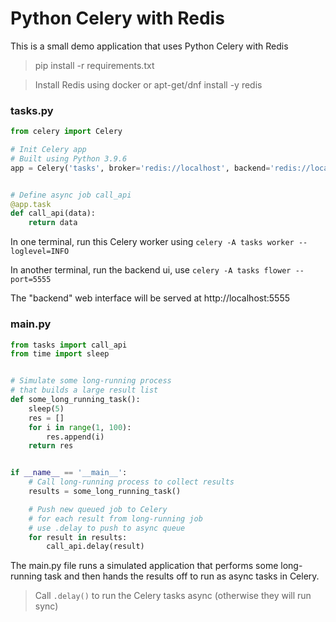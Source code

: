 # Python Celery with Redis

This is a small demo application that uses Python Celery with Redis

> pip install -r requirements.txt

> Install Redis using docker or apt-get/dnf install -y redis 

### tasks.py
```python
from celery import Celery

# Init Celery app
# Built using Python 3.9.6
app = Celery('tasks', broker='redis://localhost', backend='redis://localhost')


# Define async job call_api
@app.task
def call_api(data):
    return data
```

In one terminal, run this Celery worker using `celery -A tasks worker --loglevel=INFO`

In another terminal, run the backend ui, use `celery -A tasks flower --port=5555`

The "backend" web interface will be served at http://localhost:5555

### main.py

```python
from tasks import call_api
from time import sleep


# Simulate some long-running process
# that builds a large result list
def some_long_running_task():
    sleep(5)
    res = []
    for i in range(1, 100):
        res.append(i)
    return res


if __name__ == '__main__':
    # Call long-running process to collect results
    results = some_long_running_task()

    # Push new queued job to Celery
    # for each result from long-running job
    # use .delay to push to async queue
    for result in results:
        call_api.delay(result)

```

The main.py file runs a simulated application that performs some long-running task
and then hands the results off to run as async tasks in Celery.

> Call `.delay()` to run the Celery tasks async (otherwise they will run sync)